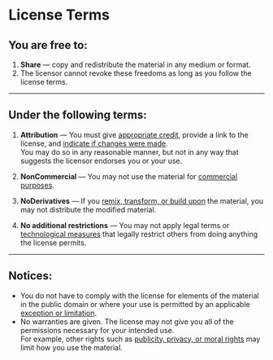 # License Terms

## You are free to:
1. **Share** — copy and redistribute the material in any medium or format.
2. The licensor cannot revoke these freedoms as long as you follow the license terms.

---

## Under the following terms:
1. **Attribution** — You must give [appropriate credit](https://creativecommons.org/licenses/by-nc-nd/4.0/?ref=chooser-v1#ref-appropriate-credit), provide a link to the license, and [indicate if changes were made](https://creativecommons.org/licenses/by-nc-nd/4.0/?ref=chooser-v1#ref-indicate-changes).  
   You may do so in any reasonable manner, but not in any way that suggests the licensor endorses you or your use.

2. **NonCommercial** — You may not use the material for [commercial purposes](https://creativecommons.org/licenses/by-nc-nd/4.0/?ref=chooser-v1#ref-commercial-purposes).

3. **NoDerivatives** — If you [remix, transform, or build upon](https://creativecommons.org/licenses/by-nc-nd/4.0/?ref=chooser-v1#ref-some-kinds-of-mods) the material, you may not distribute the modified material.

4. **No additional restrictions** — You may not apply legal terms or [technological measures](https://creativecommons.org/licenses/by-nc-nd/4.0/?ref=chooser-v1#ref-technological-measures) that legally restrict others from doing anything the license permits.

---

## Notices:
- You do not have to comply with the license for elements of the material in the public domain or where your use is permitted by an applicable [exception or limitation](https://creativecommons.org/licenses/by-nc-nd/4.0/?ref=chooser-v1#ref-exception-or-limitation).
- No warranties are given. The license may not give you all of the permissions necessary for your intended use.  
  For example, other rights such as [publicity, privacy, or moral rights](https://creativecommons.org/licenses/by-nc-nd/4.0/?ref=chooser-v1#ref-publicity-privacy-or-moral-rights) may limit how you use the material.
